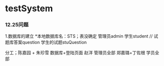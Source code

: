 # testSystem


### 12.25问题
1.数据库的建立
    *本地数据库名：STS；表没确定
    管理员admin
    学生student
   // 试题库答案question
    学生的试题stuQuestion
    

 分工；陈嘉园 + 朱珍雪 数据库+登陆页面
      赵洋 管理员全部
      郑嘉璐+丁佐根 学员全部

